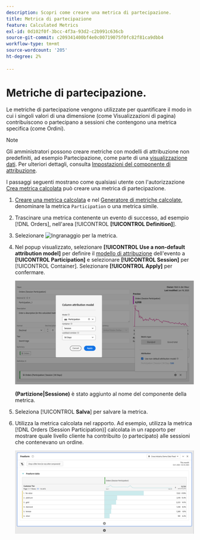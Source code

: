 ```yaml
---
description: Scopri come creare una metrica di partecipazione.
title: Metrica di partecipazione
feature: Calculated Metrics
exl-id: 0d102f0f-3bcc-4f3a-93d2-c2b991c636cb
source-git-commit: c209341400bf4e0c00719075f0fc82f81ca9dbb4
workflow-type: tm+mt
source-wordcount: '205'
ht-degree: 2%

---
```


# Metriche di partecipazione.

Le metriche di partecipazione vengono utilizzate per quantificare il modo in cui i singoli valori di una dimensione (come Visualizzazioni di pagina) contribuiscono o partecipano a sessioni che contengono una metrica specifica (come Ordini).

>[!NOTE]
>
>Gli amministratori possono creare metriche con modelli di attribuzione non predefiniti, ad esempio Partecipazione, come parte di una [visualizzazione dati](https://experienceleague.adobe.com/it/docs/analytics-platform/using/cja-dataviews/data-views). Per ulteriori dettagli, consulta [Impostazioni del componente di attribuzione](../../../data-views/component-settings/attribution.md).

I passaggi seguenti mostrano come qualsiasi utente con l&#39;autorizzazione [Crea metrica calcolata](/help/technotes//access-control.md#user-level-access) può creare una metrica di partecipazione.

1. [Creare una metrica calcolata](cm-workflow.md) e nel [Generatore di metriche calcolate](cm-build-metrics.md), denominare la metrica `Participation` o una metrica simile.
1. Trascinare una metrica contenente un evento di successo, ad esempio [!DNL Orders], nell&#39;area [!UICONTROL **[!UICONTROL Definition]**].
1. Selezionare ![Ingranaggio](https://spectrum.adobe.com/static/icons/workflow_18/Smock_Settings_18_N.svg) per la metrica.
1. Nel popup visualizzato, selezionare **[!UICONTROL Use a non-default attribution model]** per definire il [modello di attribuzione](/help/components/calc-metrics/cm-workflow/m-metric-type-alloc.md) dell&#39;evento a **[!UICONTROL Participation]** e selezionare **[!UICONTROL Session]** per [!UICONTROL Container]. Selezionare **[!UICONTROL Apply]** per confermare.


   ![Menu a comparsa del modello di attribuzione colonna che mostra la partecipazione selezionata come modello e la sessione selezionata per l&#39;intervallo di lookback.](assets/participation-setup.png)

   **(Partizione|Sessione)** è stato aggiunto al nome del componente della metrica.



1. Seleziona [!UICONTROL **Salva**] per salvare la metrica.
1. Utilizza la metrica calcolata nel rapporto. Ad esempio, utilizza la metrica [!DNL Orders (Session Participation)] calcolata in un rapporto per mostrare quale livello cliente ha contribuito (o partecipato) alle sessioni che contenevano un ordine.

   ![Tabella a forma libera che mostra il livello cliente e gli ordini.](assets/participation-pages-customer-tier.png)
